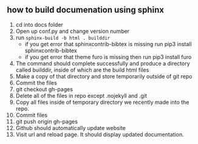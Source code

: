 ## how to build documenation using sphinx
1. cd into docs folder 
2. Open up conf.py and change version number
2. run `sphinx-build -b html . builddir`
    - if you get error that sphinxcontrib-bibtex is missing run pip3 install sphinxcontrib-bibtex
    - if you get error that theme furo is missing then run pip3 install furo
3. The command should complete successfully and produce a directory called builddir, inside of which are the build html files
4. Make a copy of that directory and store temporarily outside of git repo
5. Commit the files
6. git checkout gh-pages 
7. Delete all of the files in repo except .nojekyll and .git
8. Copy all files inside of temporary directory we recently made into the repo. 
9. Commit files
10. git push origin gh-pages
11. Github should automatically update website
12. Visit url and reload page. It should display updated documentation.